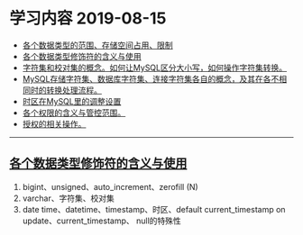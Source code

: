 # 学习内容 2019-08-15
- [各个数据类型的范围、存储空间占用、限制](https://dev.mysql.com/doc/refman/8.0/en/storage-requirements.html)
- [各个数据类型修饰符的含义与使用](#https://dev.mysql.com/doc/refman/8.0/en/data-types.html)
- [字符集和校对集的概念。如何让MySQL区分大小写，如何操作字符集转换。](https://dev.mysql.com/doc/refman/8.0/en/charset-database.html)
- [MySQL存储字符集、数据库字符集、连接字符集各自的概念，及其在各不相同时的转换处理流程。](https://dev.mysql.com/doc/refman/8.0/en/charset-database.html)
- [时区在MySQL里的调整设置](https://dev.mysql.com/doc/refman/8.0/en/time-zone-support.html)
- [各个权限的含义与管控范围。](https://dev.mysql.com/doc/refman/8.0/en/privileges-provided.html)
- [授权的相关操作。](https://dev.mysql.com/doc/refman/8.0/en/privileges-provided.html)
---

## [各个数据类型修饰符的含义与使用](https://dev.mysql.com/doc/refman/8.0/en/data-types.html)

1. bigint、unsigned、auto_increment、zerofill (N)
2. varchar、字符集、校对集 
3. date time、datetime、timestamp、时区、default current_timestamp on update、current_timestamp、 null的特殊性